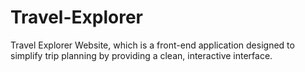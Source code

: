 # Travel-Explorer
Travel Explorer Website, which is a front-end application designed to simplify trip planning by providing a clean, interactive interface.
